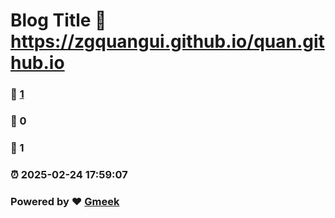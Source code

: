 # Blog Title :link: https://zgquangui.github.io/quan.github.io 
### :page_facing_up: [1](https://zgquangui.github.io/quan.github.io/tag.html) 
### :speech_balloon: 0 
### :hibiscus: 1 
### :alarm_clock: 2025-02-24 17:59:07 
### Powered by :heart: [Gmeek](https://github.com/Meekdai/Gmeek)
